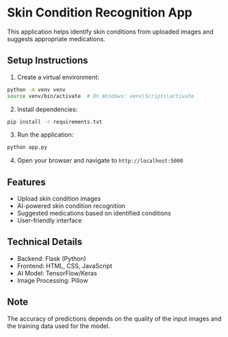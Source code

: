 # Skin Condition Recognition App

This application helps identify skin conditions from uploaded images and suggests appropriate medications.

## Setup Instructions

1. Create a virtual environment:
```bash
python -m venv venv
source venv/bin/activate  # On Windows: venv\Scripts\activate
```

2. Install dependencies:
```bash
pip install -r requirements.txt
```

3. Run the application:
```bash
python app.py
```

4. Open your browser and navigate to `http://localhost:5000`

## Features

- Upload skin condition images
- AI-powered skin condition recognition
- Suggested medications based on identified conditions
- User-friendly interface

## Technical Details

- Backend: Flask (Python)
- Frontend: HTML, CSS, JavaScript
- AI Model: TensorFlow/Keras
- Image Processing: Pillow

## Note

The accuracy of predictions depends on the quality of the input images and the training data used for the model. 